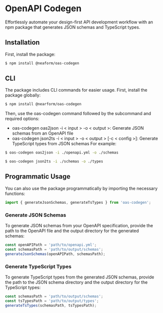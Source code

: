 # OpenAPI Codegen

Effortlessly automate your design-first API development workflow with an npm package that generates JSON schemas and TypeScript types.

## Installation
First, install the package:

```sh
$ npm install @neaform/oas-codegen
```

## CLI

The package includes CLI commands for easier usage. First, install the package globally:

```sh
$ npm install @nearform/oas-codegen
```

Then, use the oas-codegen command followed by the subcommand and required options:

- oas-codegen oas2json -i < input > -o < output >: Generate JSON schemas from an OpenAPI file
- oas-codegen json2ts -i < input > -o < output > [-c < config >]: Generate TypeScript types from JSON schemas
For example:

```sh
$ oas-codegen oas2json -i ./openapi.yml -o ./schemas
```
```sh
$ oas-codegen json2ts -i ./schemas -o ./types
```

## Programmatic Usage
You can also use the package programmatically by importing the necessary functions:

```javascript
import { generateJsonSchemas, generateTsTypes } from 'oas-codegen';
```

### Generate JSON Schemas
To generate JSON schemas from your OpenAPI specification, provide the path to the OpenAPI file and the output directory for the generated schemas:

```javascript
const openAPIPath = 'path/to/openapi.yml';
const schemasPath = 'path/to/output/schemas';
generateJsonSchemas(openAPIPath, schemasPath);
```

### Generate TypeScript Types
To generate TypeScript types from the generated JSON schemas, provide the path to the JSON schema directory and the output directory for the TypeScript types:

```javascript
const schemasPath = 'path/to/output/schemas';
const tsTypesPath = 'path/to/output/types';
generateTsTypes(schemasPath, tsTypesPath);
```
